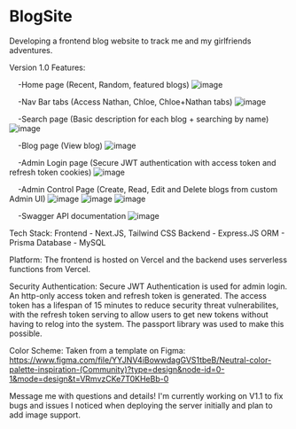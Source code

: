 # BlogSite
Developing a frontend blog website to track me and my girlfriends adventures. 

Version 1.0
Features:
  
&nbsp;&nbsp;&nbsp;&nbsp;-Home page (Recent, Random, featured blogs)
![image](https://github.com/JBudiman00/BlogSite/assets/65978976/9467375d-ad63-493c-b0c9-055310d94e42)

&nbsp;&nbsp;&nbsp;&nbsp;-Nav Bar tabs (Access Nathan, Chloe, Chloe+Nathan tabs)
![image](https://github.com/JBudiman00/BlogSite/assets/65978976/084546fd-5dc7-46ba-a7ec-be9a8f70291f)


&nbsp;&nbsp;&nbsp;&nbsp;-Search page (Basic description for each blog + searching by name)
![image](https://github.com/JBudiman00/BlogSite/assets/65978976/99d8b8c3-bd44-403b-8f8f-55649579d068)

&nbsp;&nbsp;&nbsp;&nbsp;-Blog page (View blog)
![image](https://github.com/JBudiman00/BlogSite/assets/65978976/b8a5f470-d98b-4f23-b0da-dd1badde324c)

&nbsp;&nbsp;&nbsp;&nbsp;-Admin Login page (Secure JWT authentication with access token and refresh token cookies)
![image](https://github.com/JBudiman00/BlogSite/assets/65978976/cbf1cca5-2860-4132-9e2c-fad50555209b)


&nbsp;&nbsp;&nbsp;&nbsp;-Admin Control Page (Create, Read, Edit and Delete blogs from custom Admin UI)
![image](https://github.com/JBudiman00/BlogSite/assets/65978976/f3d79c91-6422-49f5-a32c-b3870c597d0b)
![image](https://github.com/JBudiman00/BlogSite/assets/65978976/1bb230d4-0376-4ef6-962b-cca55d426e42)
![image](https://github.com/JBudiman00/BlogSite/assets/65978976/ab4bdef9-54ad-4e4b-8c0f-96c75d3c83d9)


&nbsp;&nbsp;&nbsp;&nbsp;-Swagger API documentation 
![image](https://github.com/JBudiman00/BlogSite/assets/65978976/4732e95f-ac4b-42b4-96df-d181ce9b0f1d)


Tech Stack:
Frontend - Next.JS, Tailwind CSS
Backend - Express.JS
ORM - Prisma
Database - MySQL

Platform:
The frontend is hosted on Vercel and the backend uses serverless functions from Vercel. 

Security Authentication:
Secure JWT Authentication is used for admin login. An http-only access token and refresh token is generated.
The access token has a lifespan of 15 minutes to reduce security threat vulnerabilites, with the refresh token serving to allow
users to get new tokens without having to relog into the system. The passport library was used to make this possible. 

Color Scheme:
Taken from a template on Figma: https://www.figma.com/file/YYJNV4iBowwdagGVS1tbeB/Neutral-color-palette-inspiration-(Community)?type=design&node-id=0-1&mode=design&t=VRmvzCKe7T0KHeBb-0

Message me with questions and details! I'm currently working on V1.1 to fix bugs and issues I noticed when deploying the server initially and plan to add image support. 
